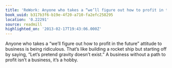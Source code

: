 ```yaml
---
title: 'ReWork: Anyone who takes a “we’ll figure out how to profit in the fu…'
book_uuid: b317b3f6-b19e-4f20-a710-fa2efc258295
location: '0.22291'
source: readmill
highlighted_on: '2013-02-17T19:43:06.000Z'
---
```


Anyone who takes a “we’ll figure out how to profit in the future” attitude to business is being ridiculous. That’s like building a rocket ship but starting off by saying, “Let’s pretend gravity doesn’t exist.” A business without a path to profit isn’t a business, it’s a hobby.